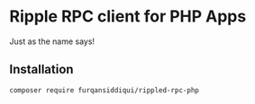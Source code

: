 # Ripple RPC client for PHP Apps

Just as the name says!

## Installation

`composer require furqansiddiqui/rippled-rpc-php`

